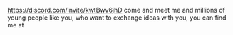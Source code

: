 https://discord.com/invite/kwtBwv6jhD
come and meet me and millions of young people like you, who want to exchange ideas with you, you can find me at



